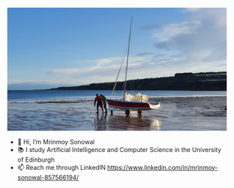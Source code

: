 ![St. Andrews](St_Andrews.jpg)
- 👋 Hi, I’m Mrinmoy Sonowal
- 📚 I study Artificial Intelligence and Computer Science in the University of Edinburgh 
- 📫 Reach me through LinkedIN https://www.linkedin.com/in/mrinmoy-sonowal-857566194/

